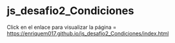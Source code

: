 # js_desafio2_Condiciones

Click en el enlace para visualizar la página = https://enriquem017.github.io/js_desafio2_Condiciones/index.html
